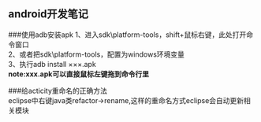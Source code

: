 android开发笔记
--------------
###使用adb安装apk
1、进入sdk\platform-tools，shift+鼠标右键，此处打开命令窗口  
2、或者把sdk\platform-tools，配置为windows环境变量  
3、执行adb install ×××.apk  
  **note:xxx.apk可以直接鼠标左键拖到命令行里**  

###给acticity重命名的正确方法  
eclipse中右键java类refactor->rename,这样的重命名方式eclipse会自动更新相关模块

